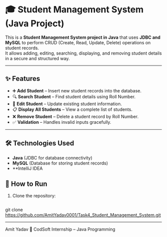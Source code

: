 # 🎓 Student Management System (Java Project)

This is a **Student Management System project in Java** that uses **JDBC and MySQL** to perform CRUD (Create, Read, Update, Delete) operations on student records.  
It allows adding, editing, searching, displaying, and removing student details in a secure and structured way.

---

## ✨ Features
- ➕ **Add Student** – Insert new student records into the database.  
- 🔍 **Search Student** – Find student details using Roll Number.  
- 📝 **Edit Student** – Update existing student information.  
- 📋 **Display All Students** – View a complete list of students.  
- ❌ **Remove Student** – Delete a student record by Roll Number.  
- ✅ **Validation** – Handles invalid inputs gracefully.  

---

## 🛠️ Technologies Used
- **Java** (JDBC for database connectivity)  
- **MySQL** (Database for storing student records)  
- **IntelliJ IDEA 

## 🚀 How to Run
1. Clone the repository:
   ```bash
git clone https://github.com/AmitYadav0001/Task4_Student_Management_System.git

---
Amit Yadav
📌 CodSoft Internship – Java Programming
